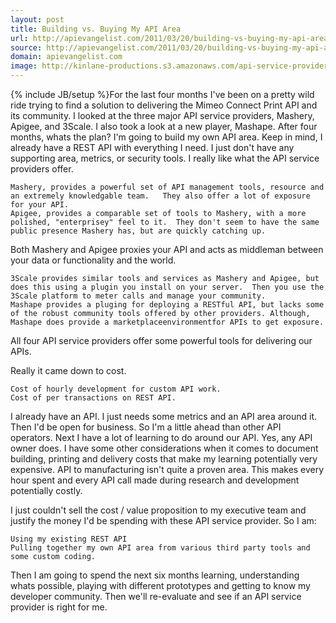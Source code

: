 ```yaml
---
layout: post
title: Building vs. Buying My API Area
url: http://apievangelist.com/2011/03/20/building-vs-buying-my-api-area/
source: http://apievangelist.com/2011/03/20/building-vs-buying-my-api-area/
domain: apievangelist.com
image: http://kinlane-productions.s3.amazonaws.com/api-service-providers/mashery-logo.png
---
```

{% include JB/setup %}For the last four months I've been on a pretty wild ride trying to find a solution to delivering the Mimeo Connect Print API and its community.
I looked at the three major API service providers, Mashery, Apigee, and 3Scale.  I also took a look at a new player, Mashape.
After four months, whats the plan? I'm going to build my own API area.
Keep in mind, I already have a REST API with everything I need.  I just don't have any supporting area, metrics, or security tools.
I really like what the API service providers offer.

	Mashery, provides a powerful set of API management tools, resource and an extremely knowledgable team.   They also offer a lot of exposure for your API.
	Apigee, provides a comparable set of tools to Mashery, with a more polished, "enterprisey" feel to it.  They don't seem to have the same public presence Mashery has, but are quickly catching up.

Both Mashery and Apigee proxies your API and acts as middleman between your data or functionality and the world.

	3Scale provides similar tools and services as Mashery and Apigee, but does this using a plugin you install on your server.  Then you use the 3Scale platform to meter calls and manage your community.
	Mashape provides a pluging for deploying a RESTful API, but lacks some of the robust community tools offered by other providers. Although, Mashape does provide a marketplaceenvironmentfor APIs to get exposure.

All four API service providers offer some powerful tools for delivering our APIs.

Really it came down to cost.

	Cost of hourly development for custom API work.
	Cost of per transactions on REST API.

I already have an API.  I just needs some metrics and an API area around it. Then I'd be open for business. So I'm a little ahead than other API operators.
Next I have a lot of learning to do around our API.  Yes, any API owner does.  I have some other considerations when it comes to document building, printing and delivery costs that make my learning potentially very expensive. API to manufacturing isn't quite a proven area.
This makes every hour spent and every API call made during research and development potentially costly.

I just couldn't sell the cost / value proposition to my executive team and justify the money I'd be spending with these API service provider.
So I am:

	Using my existing REST API
	Pulling together my own API area from various third party tools and some custom coding.

Then I am going to spend the next six months learning, understanding whats possible, playing with different prototypes and getting to know my developer community.
Then we'll re-evaluate and see if an API service provider is right for me.
&nbsp;
